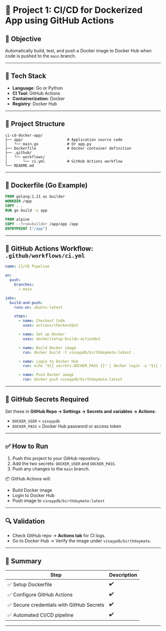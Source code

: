 # 🚀 Project 1: CI/CD for Dockerized App using GitHub Actions

## 🎯 Objective

Automatically build, test, and push a Docker image to Docker Hub when code is pushed to the `main` branch.

---

## 🧱 Tech Stack

* **Language**: Go or Python
* **CI Tool**: GitHub Actions
* **Containerization**: Docker
* **Registry**: Docker Hub

---

## 📁 Project Structure

```
ci-cd-docker-app/
├── app/                    # Application source code
│   └── main.go             # Or app.py
├── Dockerfile              # Docker container definition
├── .github/
│   └── workflows/
│       └── ci.yml          # GitHub Actions workflow
└── README.md
```

---

## 📄 Dockerfile (Go Example)

```Dockerfile
FROM golang:1.21 as builder
WORKDIR /app
COPY . .
RUN go build -o app

FROM alpine
COPY --from=builder /app/app /app
ENTRYPOINT ["/app"]
```

---

## 🔧 GitHub Actions Workflow: `.github/workflows/ci.yml`

```yaml
name: CI/CD Pipeline

on:
  push:
    branches:
      - main

jobs:
  build-and-push:
    runs-on: ubuntu-latest

    steps:
      - name: Checkout Code
        uses: actions/checkout@v2

      - name: Set up Docker
        uses: docker/setup-buildx-action@v2

      - name: Build Docker image
        run: docker build -t vinaypdb/birthdaymate:latest .

      - name: Login to Docker Hub
        run: echo "${{ secrets.DOCKER_PASS }}" | docker login -u "${{ secrets.DOCKER_USER }}" --password-stdin

      - name: Push Docker image
        run: docker push vinaypdb/birthdaymate:latest
```

---

## 🔐 GitHub Secrets Required

Set these in **GitHub Repo → Settings → Secrets and variables → Actions**:

* `DOCKER_USER` = `vinaypdb`
* `DOCKER_PASS` = Docker Hub password or access token

---

## ✅ How to Run

1. Push this project to your GitHub repository.
2. Add the two secrets: `DOCKER_USER` and `DOCKER_PASS`.
3. Push any changes to the `main` branch.

📦 GitHub Actions will:

* Build Docker image
* Login to Docker Hub
* Push image to `vinaypdb/birthdaymate:latest`

---

## 🔍 Validation

* Check GitHub repo → **Actions tab** for CI logs.
* Go to Docker Hub → Verify the image under `vinaypdb/birthdaymate`.

---

## 📌 Summary

| Step                                     | Description |
| ---------------------------------------- | ----------- |
| ✅ Setup Dockerfile                       | ✔️          |
| ✅ Configure GitHub Actions               | ✔️          |
| ✅ Secure credentials with GitHub Secrets | ✔️          |
| ✅ Automated CI/CD pipeline               | ✔️          |

---
